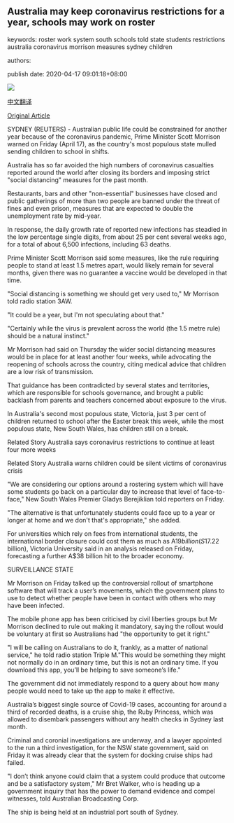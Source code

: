 ## Australia may keep coronavirus restrictions for a year, schools may work on roster

keywords: roster work system south schools told state students restrictions australia coronavirus morrison measures sydney children

authors: 

publish date: 2020-04-17 09:01:18+08:00

![](https://www.straitstimes.com/sites/default/files/styles/x_large/public/articles/2020/04/17/ab_sign_170420.jpg?itok=Fz22cqIq)

[中文翻译](Australia%20may%20keep%20coronavirus%20restrictions%20for%20a%20year%2C%20schools%20may%20work%20on%20roster_zh.md)

[Original Article](https://www.straitstimes.com/asia/australianz/australia-may-keep-coronavirus-restrictions-for-a-year-schools-may-work-on-roster)

SYDNEY (REUTERS) - Australian public life could be constrained for another year because of the coronavirus pandemic, Prime Minister Scott Morrison warned on Friday (April 17), as the country's most populous state mulled sending children to school in shifts.

Australia has so far avoided the high numbers of coronavirus casualties reported around the world after closing its borders and imposing strict "social distancing" measures for the past month.

Restaurants, bars and other "non-essential" businesses have closed and public gatherings of more than two people are banned under the threat of fines and even prison, measures that are expected to double the unemployment rate by mid-year.

In response, the daily growth rate of reported new infections has steadied in the low percentage single digits, from about 25 per cent several weeks ago, for a total of about 6,500 infections, including 63 deaths.

Prime Minister Scott Morrison said some measures, like the rule requiring people to stand at least 1.5 metres apart, would likely remain for several months, given there was no guarantee a vaccine would be developed in that time.

"Social distancing is something we should get very used to," Mr Morrison told radio station 3AW.

"It could be a year, but I'm not speculating about that."

"Certainly while the virus is prevalent across the world (the 1.5 metre rule) should be a natural instinct."

Mr Morrison had said on Thursday the wider social distancing measures would be in place for at least another four weeks, while advocating the reopening of schools across the country, citing medical advice that children are a low risk of transmission.

That guidance has been contradicted by several states and territories, which are responsible for schools governance, and brought a public backlash from parents and teachers concerned about exposure to the virus.

In Australia's second most populous state, Victoria, just 3 per cent of children returned to school after the Easter break this week, while the most populous state, New South Wales, has children still on a break.

Related Story Australia says coronavirus restrictions to continue at least four more weeks

Related Story Australia warns children could be silent victims of coronavirus crisis

"We are considering our options around a rostering system which will have some students go back on a particular day to increase that level of face-to-face," New South Wales Premier Gladys Berejiklian told reporters on Friday.

"The alternative is that unfortunately students could face up to a year or longer at home and we don't that's appropriate," she added.

For universities which rely on fees from international students, the international border closure could cost them as much as A$19 billion (S$17.22 billion), Victoria University said in an analysis released on Friday, forecasting a further A$38 billion hit to the broader economy.

SURVEILLANCE STATE

Mr Morrison on Friday talked up the controversial rollout of smartphone software that will track a user’s movements, which the government plans to use to detect whether people have been in contact with others who may have been infected.

The mobile phone app has been criticised by civil liberties groups but Mr Morrison declined to rule out making it mandatory, saying the rollout would be voluntary at first so Australians had "the opportunity to get it right."

"I will be calling on Australians to do it, frankly, as a matter of national service," he told radio station Triple M."This would be something they might not normally do in an ordinary time, but this is not an ordinary time. If you download this app, you’ll be helping to save someone’s life."

The government did not immediately respond to a query about how many people would need to take up the app to make it effective.

Australia’s biggest single source of Covid-19 cases, accounting for around a third of recorded deaths, is a cruise ship, the Ruby Princess, which was allowed to disembark passengers without any health checks in Sydney last month.

Criminal and coronial investigations are underway, and a lawyer appointed to the run a third investigation, for the NSW state government, said on Friday it was already clear that the system for docking cruise ships had failed.

"I don’t think anyone could claim that a system could produce that outcome and be a satisfactory system," Mr Bret Walker, who is heading up a government inquiry that has the power to demand evidence and compel witnesses, told Australian Broadcasting Corp.

The ship is being held at an industrial port south of Sydney.